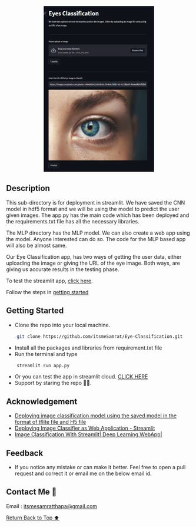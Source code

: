 <div align="center">
    <a href="https://github.com/itsmeSamrat" target="_blank">
        <img src="https://github.com/itsmeSamrat/Eye-Classification/blob/main/streamlit/streamlit%20app.png?raw=true" 
        alt="Logo" width="300" height="450">
    </a>
</div>

## Description

This sub-directory is for deployment in streamlit. We have saved the CNN model in hdf5 format and we will be using the model to predict the user given images. The app.py has the main code which has been deployed and the requirements.txt file has all the necessary libraries.

The MLP directory has the MLP model. We can also create a web app using the model. Anyone interested can do so. The code for the MLP based app will also be almost same.

Our Eye Classification app, has two ways of getting the user data, either uploading the image or giving the URL of the eye image. Both ways, are giving us accurate results in the testing phase.

To test the streamlit app, [click here](https://itsmesamrat-eye-classification-streamlitapp-rqmkrl.streamlit.app/).

Follow the steps in [getting started](#getting-started)

## Getting Started

- Clone the repo into your local machine.

```bash
    git clone https://github.com/itsmeSamrat/Eye-Classification.git
```

- Install all the packages and libraries from requirement.txt file
- Run the terminal and type

```bash
    streamlit run app.py
```

- Or you can test the app in streamlit cloud. [CLICK HERE](https://itsmesamrat-eye-classification-streamlitapp-rqmkrl.streamlit.app/)
- Support by staring the repo 🙂😁.

## Acknowledgement

- [Deploying image classification model using the saved model in the format of tflite file and H5 file](https://prasanshasatpathy.medium.com/deploying-image-classification-model-using-the-saved-model-in-the-format-of-tflite-file-and-h5-file-92bcaf299181)
- [Deploying Image Classifier as Web Application - Streamlit](https://www.youtube.com/watch?v=AIDo3GO9t5A)
- [Image Classification With Streamlit| Deep Learning WebApp|](https://www.youtube.com/watch?v=Q1NC3NbmVlc)

## Feedback

- If you notice any mistake or can make it better. Feel free to open a pull request and correct it or email me on the below email id.

## Contact Me 📨

Email : [itsmesamratthapa@gmail.com](mailto:itsmesamratthapa@gmail.com)

<!-- Back to the top -->

[Return Back to Top ⬆️](#getting-started)
